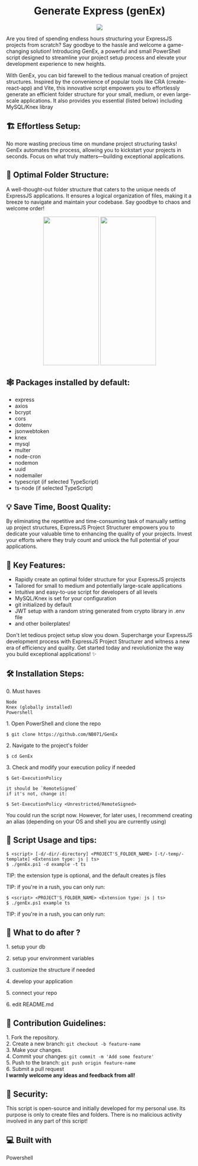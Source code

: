 <h1 align="center" id="title">Generate Express (genEx)</h1>

<p align="center"><img src="https://gcdnb.pbrd.co/images/NY49j63eiR6T.jpg?o=1"></p>

<p id="description">
Are you tired of spending endless hours structuring your ExpressJS projects from scratch? Say goodbye to the hassle and welcome a game-changing solution! Introducing GenEx, a powerful and small PowerShell script designed to streamline your project setup process and elevate your development experience to new heights.

With GenEx, you can bid farewell to the tedious manual creation of project structures. Inspired by the convenience of popular tools like CRA (create-react-app) and Vite, this innovative script empowers you to effortlessly generate an efficient folder structure for your small, medium, or even large-scale applications. It also provides you essential (listed below) including MySQL/Knex libray</p>

<h2>🏗️ Effortless Setup:</h2>

No more wasting precious time on mundane project structuring tasks! GenEx automates the process, allowing you to kickstart your projects in seconds. Focus on what truly matters—building exceptional applications.

<h2>📁 Optimal Folder Structure:</h2>

A well-thought-out folder structure that caters to the unique needs of ExpressJS applications. It ensures a logical organization of files, making it a breeze to navigate and maintain your codebase. Say goodbye to chaos and welcome order!

<p align="center"><img src="https://gcdnb.pbrd.co/images/n6xsPOnhO4aZ.png?o=1" height="400" width="150">
<img src="https://gcdnb.pbrd.co/images/vbkwUqAr7TKK.png?o=1" height="400" width="150"></p>
<h2>🕸️ Packages installed by default:</h2>

*   express
*   axios
*   bcrypt
*   cors
*   dotenv
*   jsonwebtoken
*   knex
*   mysql
*   multer
*   node-cron
*   nodemon
*   uuid
*   nodemailer
*   typescript (if selected TypeScript)
*   ts-node (if selected TypeScript)

<h2>💡 Save Time, Boost Quality:</h2>
By eliminating the repetitive and time-consuming task of manually setting up project structures, ExpressJS Project Structurer empowers you to dedicate your valuable time to enhancing the quality of your projects. Invest your efforts where they truly count and unlock the full potential of your applications.

<h2>🌟 Key Features:</h2>

*   Rapidly create an optimal folder structure for your ExpressJS projects
*   Tailored for small to medium and potentially large-scale applications
*   Intuitive and easy-to-use script for developers of all levels
*   MySQL/Knex is set for your configuration
*   git initialized by default
*   JWT setup with a random string generated from crypto library in .env file
*   and other boilerplates!
  
Don't let tedious project setup slow you down. Supercharge your ExpressJS development process with ExpressJS Project Structurer and witness a new era of efficiency and quality. Get started today and revolutionize the way you build exceptional applications! ✨

<h2>🛠️ Installation Steps:</h2>

<p>0. Must haves</p>

```
Node
Knex (globally installed)
Powershell
```

<p>1. Open PowerShell and clone the repo</p>

```
$ git clone https://github.com/NB071/GenEx
```
<p>2. Navigate to the project's folder</p>

```
$ cd GenEx
```

<p>3. Check and modify your execution policy if needed</p>

```
$ Get-ExecutionPolicy

it should be `RemoteSigned`
if it's not, change it:

$ Set-ExecutionPolicy <Unrestricted/RemoteSigned>
```


<p>You could run the script now. However, for later uses, I recommend creating an alias (depending on your OS and shell you are currently using)</p>

<h2>📜 Script Usage and tips:</h2>

```
$ <script> [-d/-dir/-directory] <PROJECT'S_FOLDER_NAME> [-t/-temp/-template] <Extension type: js | ts>
$ ./genEx.ps1 -d example -t ts
```
<p>TIP: the extension type is optional, and the default creates js files</p>
<p>TIP: if you're in a rush, you can only run:</p>

```
$ <script> <PROJECT'S_FOLDER_NAME> <Extension type: js | ts>
$ ./genEx.ps1 example ts
```
<p>TIP: if you're in a rush, you can only run:</p>

<h2>📑 What to do after ?</h2>
<p>1. setup your db</p>
<p>2. setup your environment variables</p>
<p>3. customize the structure if needed</p>
<p>4. develop your application</p>
<p>5. connect your repo</p>
<p>6. edit README.md</p>

<h2>🍰 Contribution Guidelines:</h2>

1\. Fork the repository\. <br>
2\. Create a new branch: ```git checkout -b feature-name``` <br>
3\. Make your changes\. <br>
4\. Commit your changes: ```git commit -m 'Add some feature'```  <br>
5\. Push to the branch: ```git push origin feature-name``` <br>
6\. Submit a pull request <br>
<b>I warmly welcome any ideas and feedback from all!</b>

  <h2>🔐 Security:</h3>
  <p>This script is open-source and initially developed for my personal use. Its purpose is only to create files and folders. There is no malicious activity involved in any part of this script!</p>
  

<h2>💻 Built with</h2>

Powershell
